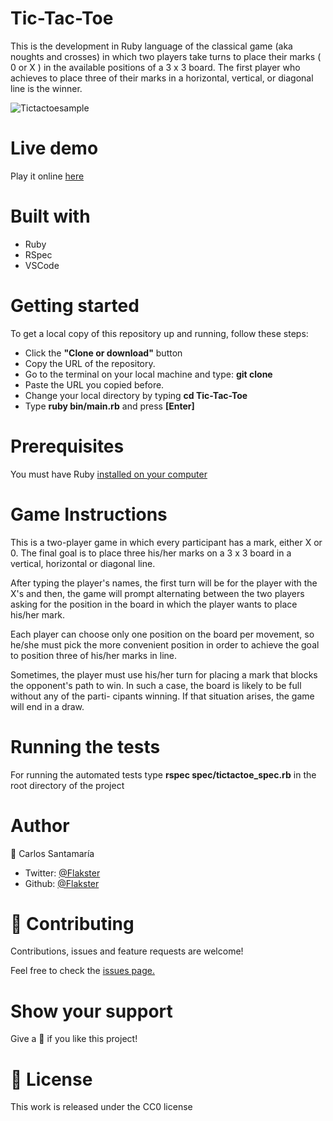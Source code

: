 # Tic-Tac-Toe
  This is the development in Ruby language of the classical game (aka noughts and crosses) 
  in which two players take turns to place their marks ( 0 or X ) in the available positions 
  of a 3 x 3 board. The first player who achieves to place three of their marks in a horizontal,
  vertical, or diagonal line is the winner. 

![Tictactoesample](https://user-images.githubusercontent.com/53324035/75595131-2d7d5880-5a59-11ea-98fe-0e5aee0920c3.gif)

# Live demo

Play it online [here](https://repl.it/@Flakster/Tic-Tac-Toe)

# Built with

- Ruby
- RSpec
- VSCode

# Getting started

To get a local copy of this repository up and running, follow these steps: 

- Click the **"Clone or download"** button
- Copy the URL of the repository. 
- Go to the terminal on your local machine and type: **git clone** 
- Paste the URL you copied before. 
- Change your local directory by typing **cd Tic-Tac-Toe**
- Type **ruby bin/main.rb** and press **[Enter]**
  
# Prerequisites
  
 You must have Ruby [installed on your computer](https://www.ruby-lang.org/en/documentation/installation/)
  
# Game Instructions

This is a two-player game in which every participant has a mark, either X or 0.
The final goal is to place three his/her marks on a 3 x 3 board in a vertical, 
horizontal or diagonal line.

After typing the player's names, the first turn will be for the player with the X's 
and then, the game will prompt alternating between the two players asking for the 
position in the board in which the player wants to place his/her mark.

Each player can choose only one position on the board per movement, so he/she must 
pick the more convenient position in order to achieve the goal to position three of 
his/her marks in line. 

Sometimes, the player must use his/her turn for placing a mark that blocks the opponent's 
path to win. In such a case, the board is likely to be full without any of the parti-
cipants winning. If that situation arises, the game will end in a draw.

# Running the tests

For running the automated tests type **rspec spec/tictactoe_spec.rb** in the root
directory of the project
 
 # Author
 
 👤 Carlos Santamaría

* Twitter: [@Flakster ](https://twitter.com/Flakster )
* Github: [@Flakster](https://github.com/Flakster)

# 🤝 Contributing

Contributions, issues and feature requests are welcome!

Feel free to check the [issues page.](https://github.com/Flakster/Tic-Tac-Toe/issues)

# Show your support

Give a 🌟 if you like this project!

# 📝 License

This work is released under the CC0 license

